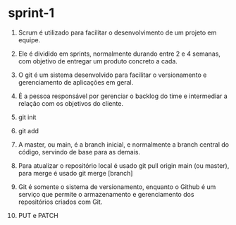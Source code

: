 # sprint-1

1) Scrum é utilizado para facilitar o desenvolvimento de um projeto em equipe.

2) Ele é dividido em sprints, normalmente durando entre 2 e 4 semanas, com objetivo de entregar um produto concreto a cada.

3) O git é um sistema desenvolvido para facilitar o versionamento e gerenciamento de aplicações em geral.

4) É a pessoa responsável por gerenciar o backlog do time e intermediar a relação com os objetivos do cliente.

5) git init

6) git add

7) A master, ou main, é a branch inicial, e normalmente a branch central do código, servindo de base para as demais.

8) Para atualizar o repositório local é usado git pull origin main (ou master), para merge é usado git merge [branch]

9) Git é somente o sistema de versionamento, enquanto o Github é um serviço que permite o armazenamento e gerenciamento dos repositórios criados com Git.

10) PUT e PATCH

 
